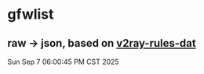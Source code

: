 # gfwlist
## raw -> json, based on [v2ray-rules-dat](https://github.com/Loyalsoldier/v2ray-rules-dat)
Sun Sep  7 06:00:45 PM CST 2025

